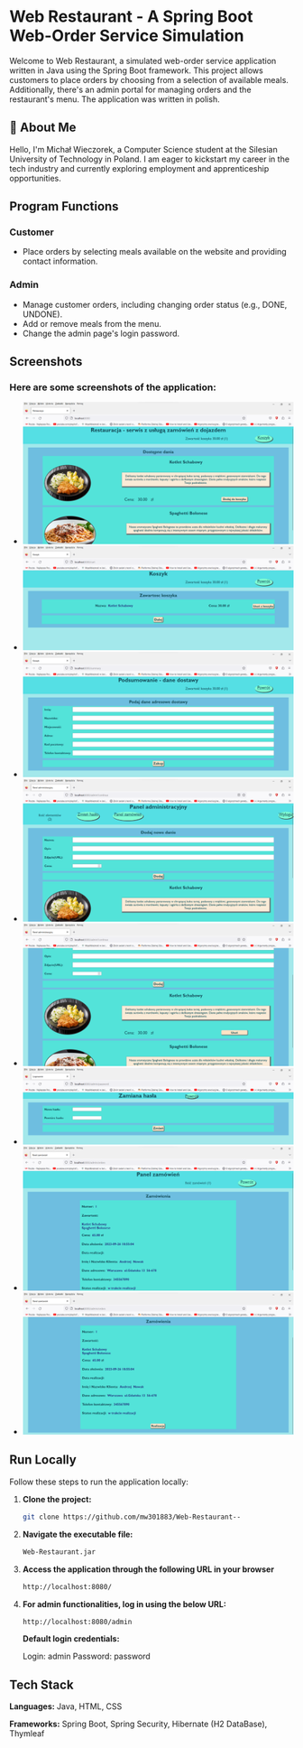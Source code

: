 # Web Restaurant - A Spring Boot Web-Order Service Simulation

Welcome to Web Restaurant, a simulated web-order service application written in Java using the Spring Boot framework. This project allows customers to place orders by choosing from a selection of available meals. Additionally, there's an admin portal for managing orders and the restaurant's menu. The application was written in polish.

## 🚀 About Me

Hello, I'm Michał Wieczorek, a Computer Science student at the Silesian University of Technology in Poland. I am eager to kickstart my career in the tech industry and currently exploring employment and apprenticeship opportunities.

## Program Functions

### Customer
- Place orders by selecting meals available on the website and providing contact information.

### Admin
- Manage customer orders, including changing order status (e.g., DONE, UNDONE).
- Add or remove meals from the menu.
- Change the admin page's login password.

## Screenshots

### Here are some screenshots of the application:
- ![Screen1](Screens/Screen1.png)
- ![Screen2](Screens/Screen2.png)
- ![Screen3](Screens/Screen3.png)
- ![Screen4](Screens/Screen4.png)
- ![Screen5](Screens/Screen5.png)
- ![Screen6](Screens/Screen6.png)
- ![Screen7](Screens/Screen7.png)
- ![Screen8](Screens/Screen8.png)

## Run Locally

Follow these steps to run the application locally:

1. **Clone the project:**
   ```bash
   git clone https://github.com/mw301883/Web-Restaurant--
   ```
2. **Navigate the executable file:**
   ```bash
   Web-Restaurant.jar
   ```
3. **Access the application through the following URL in your browser**
   ```bash
   http://localhost:8080/
   ```
4. **For admin functionalities, log in using the below URL:**
   ```bash
   http://localhost:8080/admin
   ```
   **Default login credentials:**

    Login: admin
    Password: password

## Tech Stack

**Languages:** Java, HTML, CSS

**Frameworks:** Spring Boot, Spring Security, Hibernate (H2 DataBase), Thymleaf
